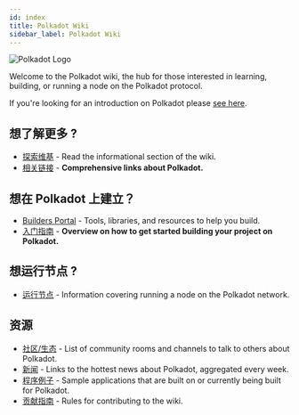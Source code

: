 ```yaml
---
id: index
title: Polkadot Wiki
sidebar_label: Polkadot Wiki
---
```


![Polkadot Logo](assets/Polkadot_logotype_color.svg)

Welcome to the Polkadot wiki, the hub for those interested in learning, building, or running a node on the Polkadot protocol.

If you're looking for an introduction on Polkadot please [see here](polkadot-learn-introduction).

## 想了解更多 ?

- [探索维基](polkadot-learn-index) - Read the informational section of the wiki.
- [相关链接](polkadot-learn-relevant-links) - **Comprehensive links about Polkadot.**

## 想在 Polkadot 上建立？

- [Builders Portal](polkadot-build-index) - Tools, libraries, and resources to help you build.
- [入门指南](polkadot-build-build-with-polkadot) - **Overview on how to get started building your project on Polkadot.**

## 想运行节点 ?

- [运行节点](polkadot-node-index) - Information covering running a node on the Polkadot network.

## 资源

- [社区/生态](community) - List of community rooms and channels to talk to others about Polkadot.
- [新闻](news) - Links to the hottest news about Polkadot, aggregated every week.
- [程序例子](polkadot-build-examples-index) - Sample applications that are built on or currently being built for Polkadot.
- [贡献指南](contributing) - Rules for contributing to the wiki.

